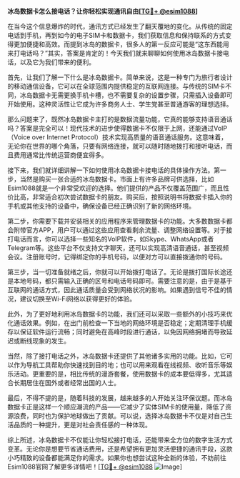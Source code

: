 **冰岛数据卡怎么接电话？让你轻松实现通讯自由[[TG💪+ @esim1088](https://t.me/s/esim1088)]**

在当今这个信息爆炸的时代，通讯方式已经发生了翻天覆地的变化。从传统的固定电话到手机，再到如今的电子SIM卡和数据卡，我们获取信息和保持联系的方式变得更加便捷和高效。而提到冰岛的数据卡，很多人的第一反应可能是“这东西能用来打电话吗？”其实，答案是肯定的！今天我们就来聊聊如何使用冰岛数据卡接电话，以及它为我们带来的便利。

首先，让我们了解一下什么是冰岛数据卡。简单来说，这是一种专门为旅行者设计的移动通信设备，它可以在全球范围内提供稳定的互联网连接。与传统的SIM卡不同，冰岛数据卡无需更换手机卡槽，也不需要复杂的设置步骤，只需插入设备即可开始使用。这种灵活性让它成为许多商务人士、学生党甚至普通游客的理想选择。

那么问题来了，既然冰岛数据卡主打的是数据流量功能，它真的能够支持语音通话吗？答案是完全可以！现代技术的进步使得数据卡不仅限于上网，还能通过VoIP（Voice over Internet Protocol）技术实现高质量的语音通话服务。这意味着，无论你在世界的哪个角落，只要有网络连接，就可以随时随地拨打和接听电话，而且费用通常比传统运营商便宜得多。

接下来，我们就详细讲解一下如何使用冰岛数据卡接电话的具体操作方法。第一步，当然是购买一张合适的冰岛数据卡。市面上有许多品牌可供选择，比如Esim1088就是一个非常受欢迎的选择。他们提供的产品不仅覆盖范围广，而且性价比高，非常适合初次尝试数据卡的朋友。购买后，按照说明书将数据卡插入你的手机或其他支持的设备中，确保设备已经正确识别了新的网络环境。

第二步，你需要下载并安装相关的应用程序来管理数据卡的功能。大多数数据卡都会附带官方APP，用户可以通过这些应用查看剩余流量、调整网络设置等。对于接打电话而言，你可以选择一些知名的VoIP软件，如Skype、WhatsApp或者Telegram等。这些平台不仅支持文字聊天，还可以实现高清语音通话，甚至视频会议。注册账号时，记得绑定你的手机号码，以便对方可以直接拨通你的号码。

第三步，当一切准备就绪之后，你就可以开始拨打电话了。无论是拨打国际长途还是本地号码，都只需输入正确的区号和电话号码即可。需要注意的是，由于是基于互联网的通话方式，因此通话质量会受到网络状况的影响。如果遇到信号不佳的情况，建议切换至Wi-Fi网络以获得更好的体验。

此外，为了更好地利用冰岛数据卡的功能，我们还可以采取一些额外的小技巧来优化通话效果。例如，在出门前检查一下当地的网络环境是否稳定；定期清理手机缓存以保证软件运行流畅；同时避免在高峰时段进行通话，以免因网络拥堵而导致延迟或断线现象的发生。

当然，除了接打电话之外，冰岛数据卡还提供了其他诸多实用的功能。比如，它可以作为导航工具帮助你快速找到目的地；也可以用来观看在线视频、收听音乐等娱乐活动。更重要的是，相比传统的漫游套餐，使用数据卡的成本要低得多，尤其适合长期居住在国外或者经常出国的人士。

最后，不得不提的是，随着科技的发展，越来越多的人开始关注环保议题。而冰岛数据卡正是这样一个顺应潮流的产品——它减少了实体SIM卡的使用量，降低了资源浪费，同时也为保护地球做出了贡献。可以说，选择冰岛数据卡不仅是对自己生活品质的一种提升，更是对社会责任感的一种体现。

综上所述，冰岛数据卡不仅能让你轻松接打电话，还能带来全方位的数字生活方式变革。无论你是想要节省通话费用，还是希望拥有更加灵活便捷的通讯手段，这款小巧精致的设备都能满足你的需求。如果你也想尝试这种全新的体验，不妨前往Esim1088官网了解更多详情吧！[[TG💪+ @esim1088](https://t.me/s/esim1088) ![Image](https://i.postimg.cc/4NQfJmqS/Snipaste-2025-05-13-00-14-12.png)]